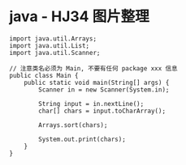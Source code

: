# java - HJ34 图片整理


    import java.util.Arrays;
    import java.util.List;
    import java.util.Scanner;
    
    // 注意类名必须为 Main, 不要有任何 package xxx 信息
    public class Main {
        public static void main(String[] args) {
            Scanner in = new Scanner(System.in);
    
            String input = in.nextLine();
            char[] chars = input.toCharArray();
    
            Arrays.sort(chars);      
    
            System.out.print(chars);
        }
    }

  

